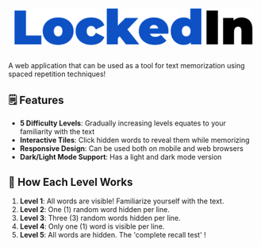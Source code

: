 <div align="center" style="margin-bottom:30px;">
  <picture>
    <source media="(prefers-color-scheme: dark)" srcset="/public/images/logo-dark.png">
    <source media="(prefers-color-scheme: light)" srcset="/public/imageslogo-light.png">
    <img alt="LockedIn Logo" src="/public/images/logo-light.png" width="481">
  </picture>
</div>

A web application that can be used as a tool for text memorization using spaced repetition techniques!

## 🗒️ Features
- **5 Difficulty Levels**: Gradually increasing levels equates to your familiarity with the text
- **Interactive Tiles**: Click hidden words to reveal them while memorizing
- **Responsive Design**: Can be used both on mobile and web browsers
- **Dark/Light Mode Support**: Has a light and dark mode version

## 🧩 How Each Level Works
1. **Level 1**: All words are visible! Familiarize yourself with the text.
2. **Level 2**: One (1) random word hidden per line.
3. **Level 3**: Three (3) random words hidden per line.
4. **Level 4**: Only one (1) word is visible per line.
5. **Level 5**: All words are hidden. The 'complete recall test' !
